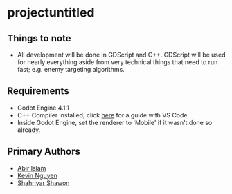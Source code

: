 # projectuntitled

## Things to note
- All development will be done in GDScript and C++. GDScript will be used for nearly everything aside from very technical things that need to run fast; e.g. enemy targeting algorithms.

## Requirements
- Godot Engine 4.1.1
- C++ Compiler installed; click [here](https://code.visualstudio.com/docs/cpp/config-mingw) for a guide with VS Code.
- Inside Godot Engine, set the renderer to 'Mobile' if it wasn't done so already.

## Primary Authors
- [Abir Islam](https://github.com/abirislam)
- [Kevin Nguyen](https://github.com/kevin-nguyen7)
- [Shahriyar Shawon](https://github.com/shahriyarshawon)
